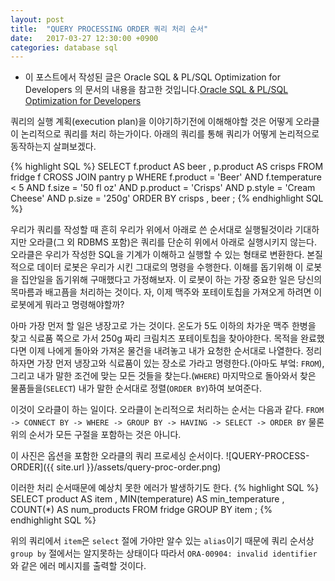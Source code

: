 ```yaml
---
layout: post
title:  "QUERY PROCESSING ORDER 쿼리 처리 순서"
date:   2017-03-27 12:30:00 +0900
categories: database sql
---
```


[W3School SQL Tutorial]: https://www.w3schools.com/sql/default.asp
[ORACLE Live SQL]: https://livesql.oracle.com/apex/livesql/file/index.html
[Oracle SQL and PL/SQL Optimization for Developers]: http://oracle.readthedocs.io/en/latest/index.html

- 이 포스트에서 작성된 글은 Oracle SQL & PL/SQL Optimization for Developers 의 문서의 내용을 참고한 것입니다.[Oracle SQL & PL/SQL Optimization for Developers][Oracle SQL & PL/SQL Optimization for Developers]

쿼리의 실행 계획(execution plan)을 이야기하기전에 이해해야할 것은 어떻게 오라클이 논리적으로 쿼리를 처리 하는가이다. 아래의 쿼리를 통해 쿼리가 어떻게 논리적으로 동작하는지 살펴보겠다.

{% highlight SQL %}
SELECT
    f.product AS beer
  , p.product AS crisps
FROM
  fridge f
CROSS JOIN
  pantry p
WHERE
  f.product         = 'Beer'
  AND f.temperature < 5
  AND f.size        = '50 fl oz'
  AND p.product     = 'Crisps'
  AND p.style       = 'Cream Cheese'
  AND p.size        = '250g'
ORDER BY
    crisps
  , beer
;
{% endhighlight SQL %}

우리가 쿼리를 작성할 때 흔히 우리가 위에서 아래로 쓴 순서대로 실행될것이라 기대하지만 오라클(그 외 RDBMS 포함)은 쿼리를 단순히 위에서 아래로 실행시키지 않는다. 오라클은 우리가 작성한 SQL을 기계가 이해하고 실행할 수 있는 형태로 변환한다. 본질적으로 데이터 로봇은 우리가 시킨 그대로의 명령을 수행한다. 이해를 돕기위해 이 로봇을 집안일을 돕기위해 구매했다고 가정해보자. 이 로봇이 하는 가장 중요한 일은 당신의 목마름과 배고픔을 처리하는 것이다.
자, 이제 맥주와 포테이토칩을 가져오게 하려면 이 로봇에게 뭐라고 명령해야할까?

아마 가장 먼저 할 일은 냉장고로 가는 것이다. 온도가 5도 이하의 차가운 맥주 한병을 찾고 식료품 쪽으로 가서 250g 짜리 크림치즈 포테이토칩을 찾아야한다. 목적을 완료했다면 이제 나에게 돌아와 가져온 물건을 내려놓고 내가 요청한 순서대로 나열한다. 정리하자면 가장 먼저 냉장고와 식료품이 있는 장소로 가라고 명령한다.(아마도 부엌: `FROM`), 그리고 내가 말한 조건에 맞는 모든 것들을 찾는다.(`WHERE`) 마지막으로 돌아와서 찾은 물품들을(`SELECT`) 내가 말한 순서대로 정렬(`ORDER BY`)하여 보여준다.

이것이 오라클이 하는 일이다. 오라클이 논리적으로 처리하는 순서는 다음과 같다.
`FROM -> CONNECT BY -> WHERE -> GROUP BY -> HAVING -> SELECT -> ORDER BY`
물론 위의 순서가 모든 구절을 포함하는 것은 아니다.

이 사진은 옵션을 포함한 오라클의 쿼리 프로세싱 순서이다.
![QUERY-PROCESS-ORDER]({{ site.url }}/assets/query-proc-order.png)

이러한 처리 순서때문에 예상치 못한 에러가 발생하기도 한다.
{% highlight SQL %}
SELECT
    product          AS item
  , MIN(temperature) AS min_temperature
  , COUNT(*)         AS num_products
FROM
  fridge
GROUP BY
  item
;
{% endhighlight SQL %}

위의 쿼리에서 `item`은 `select` 절에 가야만 알수 있는 `alias`이기 때문에 쿼리 순서상 `group by` 절에서는 알지못하는 상태이다 따라서 `ORA-00904: invalid identifier` 와 같은 에러 메시지를 출력할 것이다.

[Oracle SQL & PL/SQL Optimization for Developers]: http://oracle.readthedocs.io/en/latest/sql/basics/query-processing-order.html

